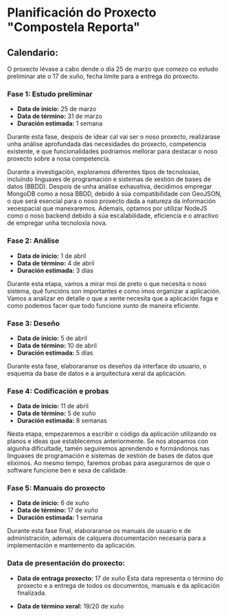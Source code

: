 # Planificación do Proxecto "Compostela Reporta"

## Calendario:

O proxecto lévase a cabo dende o día 25 de marzo que comezo co estudo preliminar ate o 17 de xuño, fecha límite para a entrega do proxecto.

### Fase 1: Estudo preliminar

- **Data de inicio:** 25 de marzo
- **Data de término:** 31 de marzo
- **Duración estimada:** 1 semana

Durante esta fase, despois de idear cal vai ser o noso proxecto, realizarase unha análise aprofundada das necesidades do proxecto, competencia existente, e que funcionalidades podríamos mellorar para destacar o noso proxecto sobre a nosa competencia.

Durante a investigación, exploramos diferentes tipos de tecnoloxías, incluíndo linguaxes de programación e sistemas de xestión de bases de datos (BBDD). Despois de unha análise exhaustiva, decidimos empregar MongoDB como a nosa BBDD, debido á súa compatibilidade con GeoJSON, o que será esencial para o noso proxecto dada a natureza da información xeoespacial que manexaremos. Ademais, optamos por utilizar NodeJS como o noso backend debido á súa escalabilidade, eficiencia e o atractivo de empregar unha tecnoloxía nova.

### Fase 2: Análise

- **Data de inicio:** 1 de abril
- **Data de término:** 4 de abril
- **Duración estimada:** 3 días

Durante esta etapa, vamos a mirar moi de preto o que necesita o noso sistema, qué funcións son importantes e como imos organizar a aplicación. Vamos a analizar en detalle o que a xente necesita que a aplicación faga e como podemos facer que todo funcione xunto de maneira eficiente.

### Fase 3: Deseño

- **Data de inicio:** 5 de abril
- **Data de término:** 10 de abril
- **Duración estimada:** 5 días

Durante esta fase, elaboraranse os deseños da interface do usuario, o esquema da base de datos e a arquitectura xeral da aplicación.

### Fase 4: Codificación e probas

- **Data de inicio:** 11 de abril
- **Data de término:** 5 de xuño
- **Duración estimada:** 8 semanas

Nesta etapa, empezaremos a escribir o código da aplicación utilizando os planos e ideas que establecemos anteriormente. Se nos atopamos con algunha dificultade, tamén seguiremos aprendendo e formándonos nas linguaxes de programación e sistemas de xestión de bases de datos que eliximos. Ao mesmo tempo, faremos probas para asegurarnos de que o software funcione ben e sexa de calidade.

### Fase 5: Manuais do proxecto

- **Data de inicio:** 6 de xuño
- **Data de término:** 17 de xuño
- **Duración estimada:** 1 semana

Durante esta fase final, elaboraranse os manuais de usuario e de administración, ademais de calquera documentación necesaria para a implementación e mantemento da aplicación.

### Data de presentación do proxecto:

- **Data de entraga proxecto:** 17 de xuño
  Esta data representa o término do proxecto e a entrega de todos os documentos, manuais e da aplicación finalizada.

- **Data de término xeral:** 19/20 de xuño


